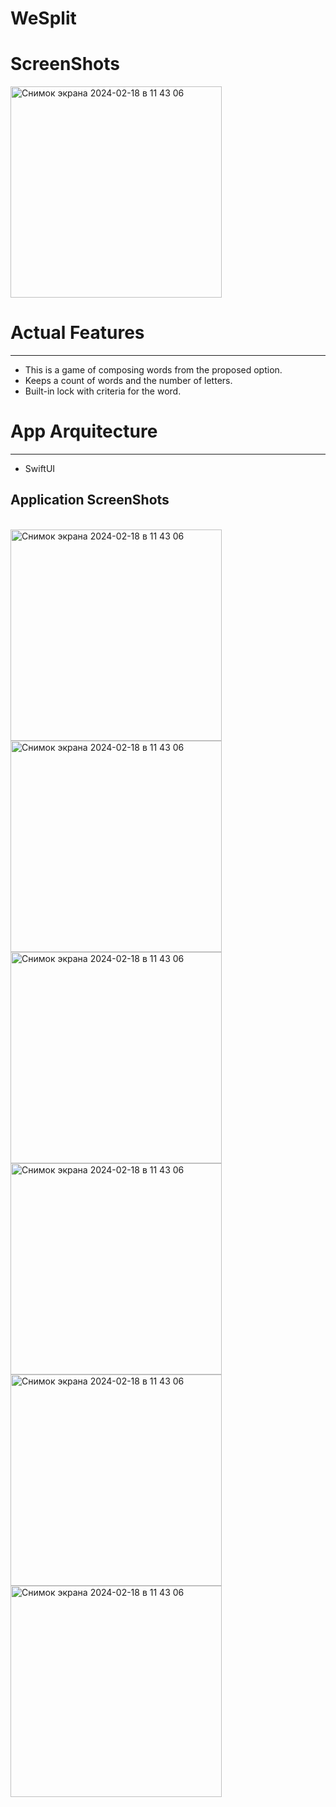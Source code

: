 # WeSplit

# ScreenShots

<img width="338" alt="Снимок экрана 2024-02-18 в 11 43 06" src="https://github.com/NaumenkoVanya/WeSplit/assets/95250432/57d8267a-f2c8-43b8-98e2-f4b8518a4c0b">

# Actual Features
____
+ This is a game of composing words from the proposed option.
+ Keeps a count of words and the number of letters.
+ Built-in lock with criteria for the word.

# App Arquitecture
____
+ SwiftUI

## Application ScreenShots
\
<img width="338" alt="Снимок экрана 2024-02-18 в 11 43 06" src="https://github.com/NaumenkoVanya/WeSplit/assets/95250432/57d8267a-f2c8-43b8-98e2-f4b8518a4c0b">
<img width="338" alt="Снимок экрана 2024-02-18 в 11 43 06" src="https://github.com/NaumenkoVanya/WeSplit/assets/95250432/8af997a1-a0d8-4cb4-8287-d3c705b2ad2a">
<img width="338" alt="Снимок экрана 2024-02-18 в 11 43 06" src="https://github.com/NaumenkoVanya/WeSplit/assets/95250432/2deb62c6-eaf8-48f1-83bb-ac40ac619d22">
<img width="338" alt="Снимок экрана 2024-02-18 в 11 43 06" src="https://github.com/NaumenkoVanya/WeSplit/assets/95250432/0d294223-7fbe-4ddc-ae05-ec58dfbef46e">
<img width="338" alt="Снимок экрана 2024-02-18 в 11 43 06" src="https://github.com/NaumenkoVanya/WeSplit/assets/95250432/428dcea7-55da-4f65-af1d-cb80546a446d">
<img width="338" alt="Снимок экрана 2024-02-18 в 11 43 06" src="https://github.com/NaumenkoVanya/WeSplit/assets/95250432/b414aa15-7866-49fe-b9e9-73ce4ffbb279">
